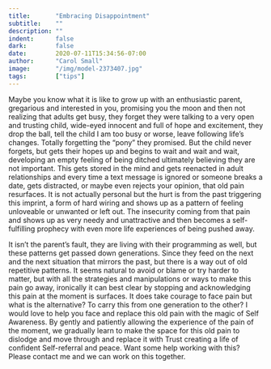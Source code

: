 ```yaml
---
title:       "Embracing Disappointment"
subtitle:    ""
description: ""
indent:      false
dark:        false
date:        2020-07-11T15:34:56-07:00
author:      "Carol Small"
image:       "/img/model-2373407.jpg"
tags:        ["tips"]
---
```

Maybe you know what it is like to grow up with an enthusiastic parent,
gregarious and interested in you, promising you the moon and then not realizing
that adults get busy, they forget they were talking to a very open and trusting
child, wide-eyed innocent and full of hope and excitement, they drop the ball,
tell the child I am too busy or worse, leave following life’s changes. Totally
forgetting the “pony” they promised. But the child never forgets, but gets their
hopes up and begins to wait and wait and wait, developing an empty feeling of
being ditched ultimately believing they are not important. This gets stored in
the mind and gets reenacted in adult relationships and every time a text message
is ignored or someone breaks a date, gets distracted, or maybe even rejects your
opinion, that old pain resurfaces. It is not actually personal but the hurt is
from the past triggering this imprint, a form of hard wiring and shows up as a
pattern of feeling unloveable or unwanted or left out. The insecurity coming
from that pain and shows up as very needy and unattractive and then becomes a
self-fulfilling prophecy with even more life experiences of being pushed away.

It isn’t the parent’s fault, they are living with their programming as well, but
these patterns get passed down generations. Since they feed on the next and the
next situation that mirrors the past, but there is a way out of old repetitive
patterns. It seems natural to avoid or blame or try harder to matter, but with
all the strategies and manipulations or ways to make this pain go away,
ironically it can best clear by stopping and acknowledging this pain at the
moment is surfaces. It does take courage to face pain but what is the
alternative? To carry this from one generation to the other? I would love to
help you face and replace this old pain with the magic of Self Awareness. By
gently and patiently allowing the experience of the pain of the moment, we
gradually learn to make the space for this old pain to dislodge and move through
and replace it with Trust creating a life of confident Self-referral and peace.
Want some help working with this? Please contact me and we can work on this
together.
